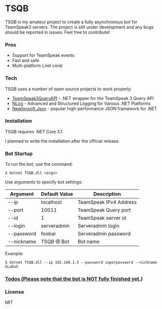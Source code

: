 # TSQB

TSQB is my amateur project to create a fully asynchronous bot for TeamSpeak3 servers. The project is still under development and any bugs should be reported in issues. Feel free to contribute!


### Pros

  - Support for TeamSpeak events
  - Fast and safe
  - Multi-platform (.net core)
 

### Tech

TSQB uses a number of open source projects to work properly:

* [TeamSpeak3QueryAPI](https://github.com/nikeee/TeamSpeak3QueryAPI) - .NET wrapper for the TeamSpeak 3 Query API
* [NLog](https://github.com/NLog/NLog) - Advanced and Structured Logging for Various .NET Platforms
* [Newtonsoft.Json](https://github.com/JamesNK/Newtonsoft.Json) -  popular high-performance JSON framework for .NET

### Installation

TSQB requires .NET Core 3.1.

I planned to write the installation after the official release.

### Bot Startup

To run the bot, use the command:

```ssh
$ dotnet TSQB.dll <args>
```

Use arguments to specify bot settings:

| Argument | Default Value | Description |
| ------ | ------ | ------ |
| --ip | localhost | TeamSpeak IPv4 Address |
| --port | 10011 | TeamSpeak Query port |
| --id | 1 | TeamSpeak server id |
| --login | serveradmin | Serveradmin login |
| --password | foobar | Serveradmin password |
| --nickname | TSQB @ Bot | Bot name |

Example:

```ssh
$ dotnet TSQB.dll --ip 192.168.1.5 --password superpassword --nickname GLaDoS
```

### [Todos (Please note that the bot is NOT fully finished yet.)](https://github.com/WebXScripts/TSQB/issues/1)
### License
MIT

